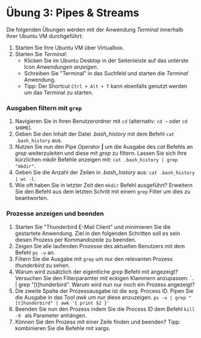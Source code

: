 # Übung 3: Pipes & Streams

Die folgenden Übungen werden mit der Anwendung *Terminal* innerhalb Ihrer Ubuntu VM durchgeführt:

1. Starten Sie Ihre Ubuntu VM über Virtualbox.
2. Starten Sie *Terminal*:
	* Klicken Sie im Ubuntu Desktop in der Seitenleiste auf das unterste Icon *Anwendungen anzeigen*.
	* Schreiben Sie "Terminal" in das Suchfeld und starten die *Terminal* Anwendung.
	* Tipp: Der Shortcut `Ctrl + Alt + T` kann ebenfalls genutzt werden um das Terminal zu starten.

### Ausgaben filtern mit `grep`

1. Navigieren Sie in Ihren Benutzerordner mit  `cd` (alternativ: `cd ~` oder `cd $HOME`).
2. Geben Sie den Inhalt der Datei *.bash_history* mit dem Befehl `cat .bash_history` aus.
3. Nutzen Sie nun den Pipe Operator **|** um die Ausgabe des *cat* Befehls an *grep* weiterzuleiten und diese mit *grep* zu filtern. Lassen Sie sich Ihre kürzlichen *mkdir* Befehle anzeigen mit: `cat .bash_history | grep "mkdir"`.
4. Geben Sie die Anzahl der Zeilen in *.bash_history* aus: `cat .bash_history | wc -l`.
5. Wie oft haben Sie in letzter Zeit den `mkdir` Befehl ausgeführt? Erweitern Sie den Befehl aus dem letzten Schritt mit einem `grep` Filter um dies zu beantworten.

### Prozesse anzeigen und beenden

1. Starten Sie "Thunderbird E-Mail Client" und minimieren Sie die gestartete Anwendung. Ziel in den folgenden Schritten soll es sein diesen Prozess per Kommandozeile zu beenden.
2. Zeigen Sie alle laufenden Prozesse des aktuellen Benutzers mit dem Befehl `ps -u` an.
3. Filtern Sie die Ausgabe mit `grep` um nur den relevanten Prozess *thunderbird* zu sehen.
4. Warum wird zusätzlich der eigentliche *grep* Befehl mit angezeigt? Versuchen Sie den Filterparamter mit eckigen Klammern anzupassen: `.. | grep "[t]hunderbird". Warum wird nun nur noch ein Prozess angezeigt?
5. Die zweite Spalte der Prozessausgabe ist die sog. Process ID. Pipen Sie die Ausgabe in das Tool *awk* um nur diese anzuzeigen. `ps -u | grep "[t]hunderbird" | awk '{ print $2 }'`
6. Beenden Sie nun den Prozess indem Sie die Process ID dem Befehl  `kill -9 ` als Parameter anhängen.
7. Können Sie den Prozess mit einer Zeile finden und beenden? Tipp: kombinieren Sie die Befehle mit xargs.